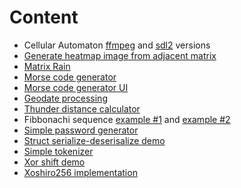 # Content
- Cellular Automaton [ffmpeg](./cellmachine-ffmpeg/) and [sdl2](./cellmachine-sdl/) versions
- [Generate heatmap image from adjacent matrix](./heatmap_drawer/)
- [Matrix Rain](./matrix_rain/)
- [Morse code generator](./morse/)
- [Morse code generator UI](./morse-gui/)
- [Geodate processing](./shapey/)
- [Thunder distance calculator](distance.rs)
- Fibbonachi sequence [example #1](fib_measure.rs) and [example #2](fib_sequence.rs)
- [Simple password generator](pgen.rs)
- [Struct serialize-deserisalize demo](serialize.rs)
- [Simple tokenizer](tokenizer.rs)
- [Xor shift demo](xor-shift.rs)
- [Xoshiro256 implementation](xoshiro256ss.rs)
